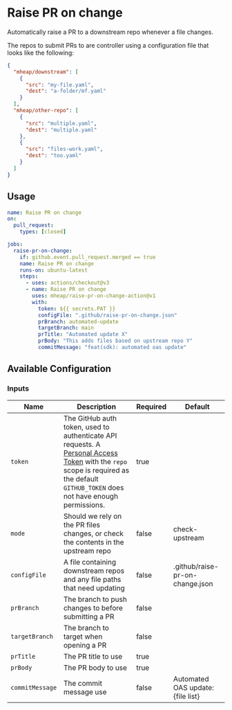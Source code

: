 # Raise PR on change

Automatically raise a PR to a downstream repo whenever a file changes.

The repos to submit PRs to are controller using a configuration file that looks like the following:

```json
{
  "mheap/downstream": [
    {
      "src": "my-file.yaml",
      "dest": "a-folder/mf.yaml"
    }
  ],
  "mheap/other-repo": [
    {
      "src": "multiple.yaml",
      "dest": "multiple.yaml"
    },
    {
      "src": "files-work.yaml",
      "dest": "too.yaml"
    }
  ]
}
```

## Usage

```yaml
name: Raise PR on change
on:
  pull_request:
    types: [closed]

jobs:
  raise-pr-on-change:
    if: github.event.pull_request.merged == true
    name: Raise PR on change
    runs-on: ubuntu-latest
    steps:
      - uses: actions/checkout@v3
      - name: Raise PR on change
        uses: mheap/raise-pr-on-change-action@v1
        with:
          token: ${{ secrets.PAT }}
          configFile: ".github/raise-pr-on-change.json"
          prBranch: automated-update
          targetBranch: main
          prTitle: "Automated update X"
          prBody: "This adds files based on upstream repo Y"
          commitMessage: "feat(sdk): automated oas update"
```

## Available Configuration

### Inputs

| Name            | Description                                                                                                                                                                                                                   | Required | Default                           |
| --------------- | ----------------------------------------------------------------------------------------------------------------------------------------------------------------------------------------------------------------------------- | -------- | --------------------------------- |
| `token`         | The GitHub auth token, used to authenticate API requests. A [Personal Access Token](https://github.com/settings/tokens/new) with the `repo` scope is required as the default `GITHUB_TOKEN` does not have enough permissions. | true     |
| `mode`          | Should we rely on the PR files changes, or check the contents in the upstream repo                                                                                                                                            | false    | check-upstream                    |
| `configFile`    | A file containing downstream repos and any file paths that need updating                                                                                                                                                      | false    | .github/raise-pr-on-change.json   |
| `prBranch`      | The branch to push changes to before submitting a PR                                                                                                                                                                          | false    |
| `targetBranch`  | The branch to target when opening a PR                                                                                                                                                                                        | false    |
| `prTitle`       | The PR title to use                                                                                                                                                                                                           | true     |
| `prBody`        | The PR body to use                                                                                                                                                                                                            | true     |
| `commitMessage` | The commit message use                                                                                                                                                                                                        | false    | Automated OAS update: {file list} |
